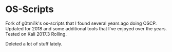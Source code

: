 # OS-Scripts

Fork of g0tmi1k's os-scripts that I found several years ago doing OSCP. Updated for 2018 and some additional tools that I've enjoyed over the years. Tested on Kali 2017.3 Rolling.

Deleted a lot of stuff lately. 
